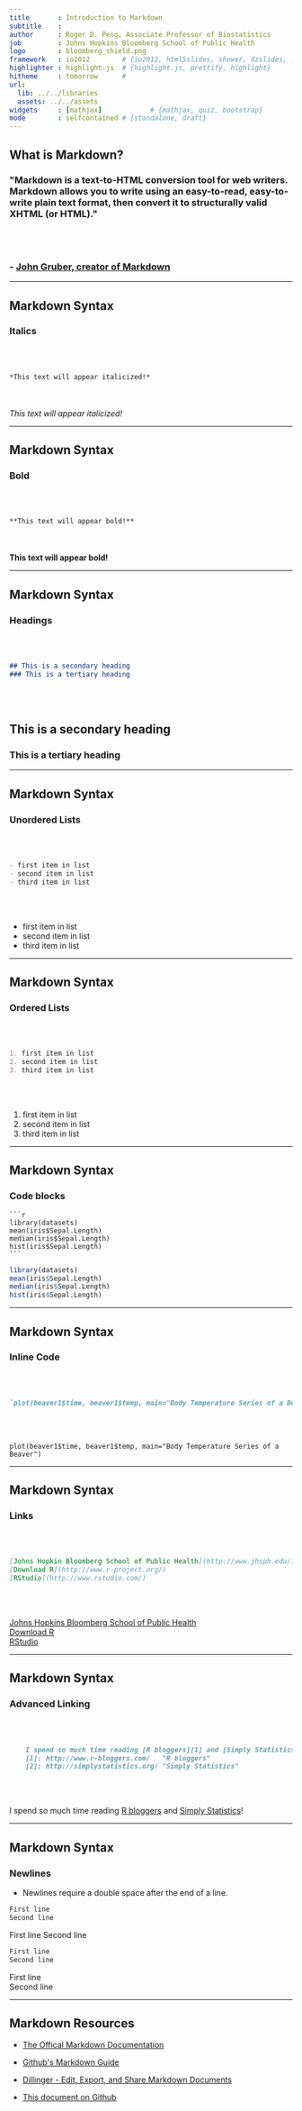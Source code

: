 ```yaml
---
title       : Introduction to Markdown
subtitle    : 
author      : Roger D. Peng, Associate Professor of Biostatistics 
job         : Johns Hopkins Bloomberg School of Public Health
logo        : bloomberg_shield.png
framework   : io2012        # {io2012, html5slides, shower, dzslides, ...}
highlighter : highlight.js  # {highlight.js, prettify, highlight}
hitheme     : tomorrow      # 
url:
  lib: ../../libraries
  assets: ../../assets
widgets     : [mathjax]            # {mathjax, quiz, bootstrap}
mode        : selfcontained # {standalone, draft}
---
```

  
## What is Markdown?

### "Markdown is a text-to-HTML conversion tool for web writers. Markdown allows you to write using an easy-to-read, easy-to-write plain text format, then convert it to structurally valid XHTML (or HTML)."

<br></br>
### \- [**John Gruber, creator of Markdown**](http://daringfireball.net/projects/markdown/) 

---

## Markdown Syntax

### Italics

<br></br>

```markdown
*This text will appear italicized!*
```

<br></br>
*This text will appear italicized!*

---

## Markdown Syntax

### Bold

<br></br>

```markdown
**This text will appear bold!**
```

<br></br>
**This text will appear bold!**  

---

## Markdown Syntax

### Headings

<br></br>

```markdown
## This is a secondary heading
### This is a tertiary heading
```

<br></br>
## This is a secondary heading
### This is a tertiary heading

---

## Markdown Syntax

### Unordered Lists

<br></br>

```markdown
- first item in list
- second item in list
- third item in list
```

<br></br>
- first item in list
- second item in list
- third item in list

---

## Markdown Syntax

### Ordered Lists

<br></br>

```markdown
1. first item in list
2. second item in list
3. third item in list
```

<br></br>

1. first item in list
2. second item in list
3. third item in list

---

## Markdown Syntax

### Code blocks

    ```r
    library(datasets)
    mean(iris$Sepal.Length)
    median(iris$Sepal.Length)
    hist(iris$Sepal.Length)
    ```
    
```r
library(datasets)
mean(iris$Sepal.Length)
median(iris$Sepal.Length)
hist(iris$Sepal.Length)
```

---

## Markdown Syntax

### Inline Code

<br></br>

```markdown
`plot(beaver1$time, beaver1$temp, main="Body Temperature Series of a Beaver")`
```

<br></br>

`plot(beaver1$time, beaver1$temp, main="Body Temperature Series of a Beaver")`

---

## Markdown Syntax

### Links

<br></br>

```markdown
[Johns Hopkin Bloomberg School of Public Health](http://www.jhsph.edu/)
[Download R](http://www.r-project.org/)
[RStudio](http://www.rstudio.com/)
```

<br></br>

[Johns Hopkins Bloomberg School of Public Health](http://www.jhsph.edu/)  
[Download R](http://www.r-project.org/)  
[RStudio](http://www.rstudio.com/)  

---

## Markdown Syntax

### Advanced Linking

<br></br>

```markdown
    I spend so much time reading [R bloggers][1] and [Simply Statistics][2]!  
    [1]: http://www.r-bloggers.com/   "R bloggers"  
    [2]: http://simplystatistics.org/ "Simply Statistics"  
```

<br></br>

I spend so much time reading [R bloggers][1] and [Simply Statistics][2]!

[1]: http://www.r-bloggers.com/   "R bloggers"
[2]: http://simplystatistics.org/ "Simply Statistics"

---

## Markdown Syntax

### Newlines

- Newlines require a double space after the end of a line.

```markdown
First line
Second line
```

First line
Second line

```markdown
First line
Second line
```

First line  
Second line

---

## Markdown Resources

- [The Offical Markdown Documentation](http://daringfireball.net/projects/markdown/basics)

- [Github's Markdown Guide](https://help.github.com/articles/github-flavored-markdown)

- [Dillinger - Edit, Export, and Share Markdown Documents](http://www.dillinger.io/)

- [This document on Github](https://github.com/seankross/Introduction-to-Markdown)
